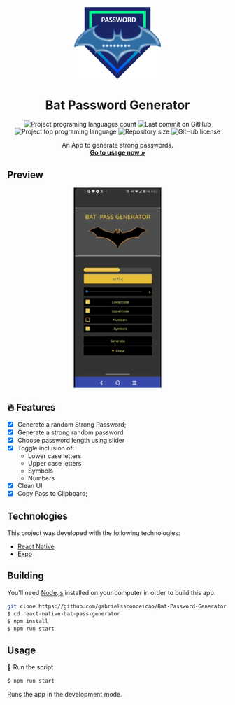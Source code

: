 <div align="center">
  <a href="#">
      <img src=".github/assets/badge.png" width="200" />
  </a>

  <!-- project name -->
  <h1 align="center">Bat Password Generator</h1>
  
  <!-- project badges -->
  <p align="center">
    <img 
      alt="Project programing languages count" 
      src="https://img.shields.io/github/languages/count/gabrielssconceicao/Bat-Password-Generator?color=6A57D5"
    >
    <img 
      alt="Last commit on GitHub" 
      src="https://img.shields.io/github/last-commit/gabrielssconceicao/Bat-Password-Generator?color=6A57D5"
    >
    <img 
      alt="Project top programing language" 
      src="https://img.shields.io/github/languages/top/gabrielssconceicao/Bat-Password-Generator?color=6A57D5"
    >
    <img 
      alt="Repository size" 
      src="https://img.shields.io/github/repo-size/gabrielssconceicao/Bat-Password-Generator?color=6A57D5"
    >
    <img 
      alt="GitHub license" 
      src="https://img.shields.io/github/license/gabrielssconceicao/Bat-Password-Generator?color=6A57D5"
    >
  </p> 

  <!-- project description and menu -->
  <p align="center">
      An App to generate strong passwords.
    <br />
    <a 
      href="## Usage">
      <strong>Go to usage now »</strong>
    </a>
    <br />
  </p>
</div>

## Preview

<div align="center">
  <a href="#">
      <img src=".github/assets/preview.png" width="200" alt="preview" />
  </a>
</div>

## 🔥 Features
- [x] Generate a random Strong Password;
- [x]  Generate a strong random password
- [x] Choose password length using slider
- [x] Toggle inclusion of:
    - Lower case letters
    - Upper case letters
    - Symbols
    - Numbers
- [x] Clean UI
- [x] Copy Pass to Clipboard;

## **Technologies**

This project was developed with the following technologies:

-   [React Native](https://reactnative.dev/)
-   [Expo](https://docs.expo.dev/)



## Building

You'll need [Node.js](https://nodejs.org) installed on your computer in order to build this app.

```bash
git clone https://github.com/gabrielssconceicao/Bat-Password-Generator.git
$ cd react-native-bat-pass-generator
$ npm install
$ npm run start
```

## Usage

🔧 Run the script

```bash
$ npm run start
```

Runs the app in the development mode.<br/>
